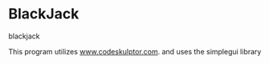 BlackJack
=========

blackjack

This program utilizes www.codeskulptor.com. and uses the simplegui library
